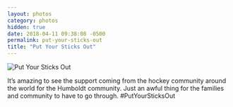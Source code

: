 ```yaml
---
layout: photos
category: photos
hidden: true
date: 2018-04-11 09:38:08 -0500
permalink: put-your-sticks-out
title: "Put Your Sticks Out"
---
```


![Put Your Sticks Out](http://jonkit.ca/cdn/photos/2018-04-11-put-your-sticks-out.jpeg)

It’s amazing to see the support coming from the hockey community around the world for the Humboldt community. Just an awful thing for the families and community to have to go through. #PutYourSticksOut